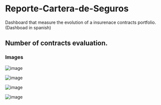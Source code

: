 # Reporte-Cartera-de-Seguros #
Dashboard that measure the evolution of a insurenace contracts portfolio.
(Dashboad in spanish)

## Number of contracts evaluation. ##

### Images ###
![image](https://user-images.githubusercontent.com/98062992/185679062-c005362e-afa8-4fd9-aec0-d1e2cd6b5951.png)


![image](https://user-images.githubusercontent.com/98062992/185679107-2c73ea5f-452b-4d6a-8ef9-3e153937ed5e.png)


![image](https://user-images.githubusercontent.com/98062992/185679123-1578f788-2312-4fd6-9f73-51ecd4afa446.png)


![image](https://user-images.githubusercontent.com/98062992/185679128-0f78526d-5dc5-4b8a-91eb-6371d6cb692a.png)

